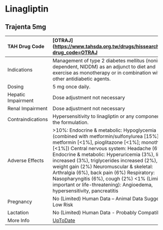 # Linagliptin

## Trajenta 5mg

| TAH Drug Code      | [OTRAJ](https://www.tahsda.org.tw/drugs/hissearch.php?drug_code=OTRAJ                                                                                                                                                                                                                                                                                                                                                                                                                                    |
|:-------------------|:---------------------------------------------------------------------------------------------------------------------------------------------------------------------------------------------------------------------------------------------------------------------------------------------------------------------------------------------------------------------------------------------------------------------------------------------------------------------------------------------------------|
| Indications        | Management of type 2 diabetes mellitus (noninsulin dependent, NIDDM) as an adjunct to diet and exercise as monotherapy or in combination with other antidiabetic agents.                                                                                                                                                                                                                                                                                                                                 |
| Dosing             | 5 mg once daily.                                                                                                                                                                                                                                                                                                                                                                                                                                                                                         |
| Hepatic Impairment | Dose adjustment not necessary                                                                                                                                                                                                                                                                                                                                                                                                                                                                            |
| Renal Impairment   | Dose adjustment not necessary                                                                                                                                                                                                                                                                                                                                                                                                                                                                            |
| Contraindications  | Hypersensitivity to linagliptin or any component of the formulation.                                                                                                                                                                                                                                                                                                                                                                                                                                     |
| Adverse Effects    | >10%: Endocrine & metabolic: Hypoglycemia (combined with metformin/sulfonylurea [15%], metformin [<1%], pioglitazone [<1%]; monotherapy [<1%]) Central nervous system: Headache (6%) Endocrine & metabolic: Hyperuricemia (3%), lipids increased (3%), triglycerides increased (2%), weight gain (2%) Neuromuscular & skeletal: Arthralgia (6%), back pain (6%) Respiratory: Nasopharyngitis (6%), cough (2%) <1% (Limited to important or life-threatening): Angioedema, hypersensitivity, pancreatitis |
| Pregnancy          | No (Limited) Human Data – Animal Data Suggest Low Risk                                                                                                                                                                                                                                                                                                                                                                                                                                                   |
| Lactation          | No (Limited) Human Data - Probably Compatible                                                                                                                                                                                                                                                                                                                                                                                                                                                            |
| More Info          | [UpToDate](https://www.uptodate.com/contents/linagliptin-drug-information)                                                                                                                                                                                                                                                                                                                                                                                                                               |

